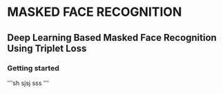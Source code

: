#  MASKED FACE RECOGNITION
## Deep Learning Based Masked Face Recognition Using Triplet Loss 
### Getting started
'''sh 
sjsj
sss
'''